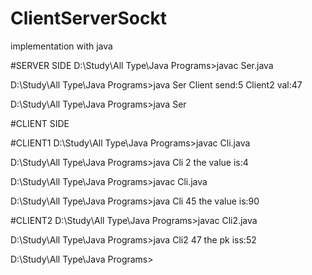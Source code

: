 # ClientServerSockt
implementation with java 


#SERVER SIDE
D:\Study\All Type\Java Programs>javac Ser.java

D:\Study\All Type\Java Programs>java Ser
Client send:5
Client2 val:47

D:\Study\All Type\Java Programs>java Ser



#CLIENT SIDE


#CLIENT1
D:\Study\All Type\Java Programs>javac Cli.java

D:\Study\All Type\Java Programs>java Cli
2
the value is:4

D:\Study\All Type\Java Programs>javac Cli.java

D:\Study\All Type\Java Programs>java Cli
45
the value is:90




#CLIENT2
D:\Study\All Type\Java Programs>javac Cli2.java

D:\Study\All Type\Java Programs>java Cli2
47
the pk iss:52

D:\Study\All Type\Java Programs>
